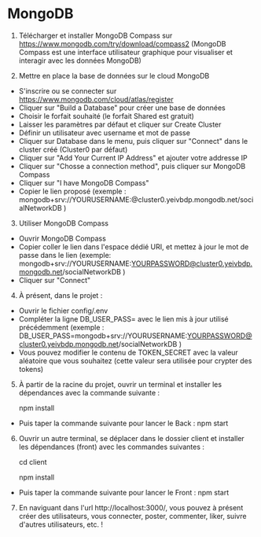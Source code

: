 # MongoDB

1. Télécharger et installer MongoDB Compass sur https://www.mongodb.com/try/download/compass2
   (MongoDB Compass est une interface utilisateur graphique pour visualiser et interagir avec les données MongoDB)

2. Mettre en place la base de données sur le cloud MongoDB

- S'inscrire ou se connecter sur https://www.mongodb.com/cloud/atlas/register
- Cliquer sur "Build a Database" pour créer une base de données
- Choisir le forfait souhaité (le forfait Shared est gratuit)
- Laisser les paramètres par défaut et cliquer sur Create Cluster
- Définir un utilisateur avec username et mot de passe
- Cliquer sur Database dans le menu, puis cliquer sur "Connect" dans le cluster créé (Cluster0 par défaut)
- Cliquer sur "Add Your Current IP Address" et ajouter votre addresse IP
- Cliquer sur "Chosse a connection method", puis cliquer sur MongoDB Compass
- Cliquer sur "I have MongoDB Compass"
- Copier le lien proposé
  (exemple : 
  mongodb+srv://YOURUSERNAME:<password>@cluster0.yeivbdp.mongodb.net/socialNetworkDB
  )

3. Utiliser MongoDB Compass

- Ouvrir MongoDB Compass
- Copier coller le lien dans l'espace dédié URI, et mettez à jour le mot de passe dans le lien
  (exemple: 
  mongodb+srv://YOURUSERNAME:YOURPASSWORD@cluster0.yeivbdp.mongodb.net/socialNetworkDB
  )
- Cliquer sur "Connect"

4. À présent, dans le projet :

- Ouvrir le fichier config/.env
- Compléter la ligne DB_USER_PASS= avec le lien mis à jour utilisé précédemment
  (exemple : 
  DB_USER_PASS=mongodb+srv://YOURUSERNAME:YOURPASSWORD@cluster0.yeivbdp.mongodb.net/socialNetworkDB
  )
- Vous pouvez modifier le contenu de TOKEN_SECRET avec la valeur aléatoire que vous souhaitez (cette valeur sera utilisée pour crypter des tokens)

5. À partir de la racine du projet, ouvrir un terminal et installer les dépendances avec la commande suivante :

    npm install
  

  - Puis taper la commande suivante pour lancer le Back :
   npm start

6. Ouvrir un autre terminal, se déplacer dans le dossier client et installer les dépendances (front) avec les commandes suivantes :

    cd client

    npm install


  - Puis taper la commande suivante pour lancer le Front :
   npm start

7. En naviguant dans l'url http://localhost:3000/, vous pouvez à présent créer des utilisateurs, vous connecter, poster, commenter, liker, suivre d'autres utilisateurs, etc. !

#
